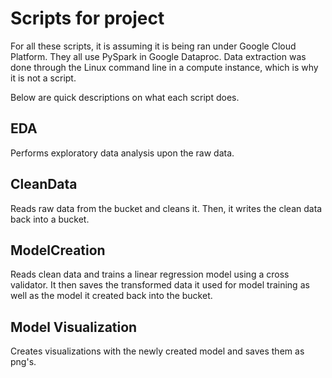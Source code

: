 # Scripts for project

For all these scripts, it is assuming it is being ran under Google Cloud Platform. They all use PySpark in Google Dataproc. Data extraction was done through the Linux command line in a compute instance, which is why it is not a script. 

Below are quick descriptions on what each script does.

## EDA
Performs exploratory data analysis upon the raw data.

## CleanData
Reads raw data from the bucket and cleans it. Then, it writes the clean data back into a bucket.

## ModelCreation
Reads clean data and trains a linear regression model using a cross validator. It then saves the transformed data it used for model training as well as the model it created back into the bucket.

## Model Visualization
Creates visualizations with the newly created model and saves them as png's. 
